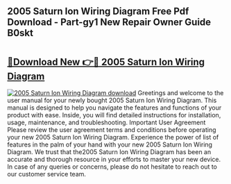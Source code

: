 ## 2005 Saturn Ion Wiring Diagram Free Pdf Download - Part-gy1 New Repair Owner Guide B0skt

# <h2><a href="http://dftoys9.blite.top/?on=2005+Saturn+Ion+Wiring+Diagram">🔗Download New 👉🔴 2005 Saturn Ion Wiring Diagram</a></h2>

[![2005 Saturn Ion Wiring Diagram download](https://i.imgur.com/lujVjoI.png)](http://dftoys9.blite.top/?on=2005+Saturn+Ion+Wiring+Diagram)
Greetings and welcome to the user manual for your newly bought 2005 Saturn Ion Wiring Diagram. This manual is designed to help you navigate the features and functions of your product with ease. Inside, you will find detailed instructions for installation, usage, maintenance, and troubleshooting. Important User Agreement Please review the user agreement terms and conditions before operating your new 2005 Saturn Ion Wiring Diagram. Experience the power of list of features in the palm of your hand with your new 2005 Saturn Ion Wiring Diagram. We trust that the2005 Saturn Ion Wiring Diagram has been an accurate and thorough resource in your efforts to master your new device. In case of any queries or concerns, please do not hesitate to reach out to our customer service team.
